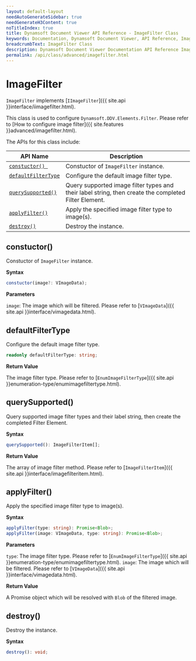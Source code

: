 ```yaml
---
layout: default-layout
needAutoGenerateSidebar: true
needGenerateH3Content: true
noTitleIndex: true
title: Dynamsoft Document Viewer API Reference - ImageFilter Class
keywords: Documentation, Dynamsoft Document Viewer, API Reference, ImageFilter Class
breadcrumbText: ImageFilter Class
description: Dynamsoft Document Viewer Documentation API Reference ImageFilter Class Page
permalink: /api/class/advanced/imagefilter.html
---
```


# ImageFilter

`ImageFilter` implements [`IImageFilter`]({{ site.api }}interface/iimagefilter.html). 

This class is used to configure `Dynamsoft.DDV.Elements.Filter`. Please refer to [How to configure image filter]({{ site.features }}advanced/imagefilter.html).

The APIs for this class include:

 API Name            | Description                                             
---------------------|-----------------------------------------------------------
 [`constuctor() `](#constuctor)       | Constuctor of `ImageFilter` instance.
 [`defaultFilterType`](#defaultfiltertype)   | Configure the default image filter type.
 [`querySupported()`](#querysupported)    | Query supported image filter types and their label string, then create the completed Filter Element.
 [`applyFilter()`](#applyfilter)       | Apply the specified image filter type to image(s).
 [`destroy()`](#destroy)           | Destroy the instance.

## constuctor()

Constuctor of `ImageFilter` instance.

**Syntax**

```typescript
constuctor(image?: VImageData);
```

**Parameters**

`image`: The image which will be filtered. Please refer to [`VImageData`]({{ site.api }}interface/vimagedata.html).

## defaultFilterType

Configure the default image filter type.

```typescript
readonly defaultFilterType: string;
```

**Return Value**

The image filter type. Please refer to [`EnumImageFilterType`]({{ site.api }}enumeration-type/enumimagefiltertype.html).

## querySupported()

Query supported image filter types and their label string, then create the completed Filter Element.

**Syntax**

```typescript
querySupported(): ImageFilterItem[];
```
**Return Value**

The array of image filter method. Please refer to [`ImageFilterItem`]({{ site.api }}interface/imagefilteritem.html).

## applyFilter()

Apply the specified image filter type to image(s).

**Syntax**

```typescript
applyFilter(type: string): Promise<Blob>;
applyFilter(image: VImageData, type: string): Promise<Blob>;
```

**Parameters**

`type`: The image filter type. Please refer to [`EnumImageFilterType`]({{ site.api }}enumeration-type/enumimagefiltertype.html).
`image`: The image which will be filtered. Please refer to [`VImageData`]({{ site.api }}interface/vimagedata.html).

**Return Value**

A Promise object which will be resolved with `Blob` of the filtered image.

## destroy()

Destroy the instance.

**Syntax**

```typescript
destroy(): void;
```




